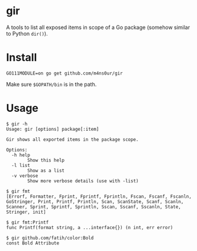 # gir
A tools to list all exposed items in scope of a Go package (somehow similar to Python `dir()`).

# Install
`GO111MODULE=on go get github.com/m4ns0ur/gir`

Make sure `$GOPATH/bin` is in the path.

# Usage
```
$ gir -h
Usage: gir [options] package[:item]

Gir shows all exported items in the package scope.

Options:
  -h help
    	Show this help
  -l list
    	Show as a list
  -v verbose
    	Show more verbose details (use with -list)
```
```
$ gir fmt
[Errorf, Formatter, Fprint, Fprintf, Fprintln, Fscan, Fscanf, Fscanln, GoStringer, Print, Printf, Println, Scan, ScanState, Scanf, Scanln, Scanner, Sprint, Sprintf, Sprintln, Sscan, Sscanf, Sscanln, State, Stringer, init]
```
```
$ gir fmt:Printf
func Printf(format string, a ...interface{}) (n int, err error)
```
```
$ gir github.com/fatih/color:Bold
const Bold Attribute
```
